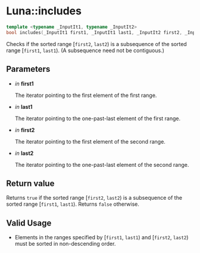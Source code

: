 # Luna::includes

```c++
template <typename _InputIt1, typename _InputIt2>
bool includes(_InputIt1 first1, _InputIt1 last1, _InputIt2 first2, _InputIt2 last2)
```

Checks if the sorted range [`first2`, `last2`) is a subsequence of the sorted range [`first1`, `last1`). (A subsequence need not be contiguous.) 



## Parameters
* *in* **first1**

    The iterator pointing to the first element of the first range. 

* *in* **last1**

    The iterator pointing to the one-past-last element of the first range. 

* *in* **first2**

    The iterator pointing to the first element of the second range. 

* *in* **last2**

    The iterator pointing to the one-past-last element of the second range. 

## Return value
Returns `true` if the sorted range [`first2`, `last2`) is a subsequence of the sorted range [`first1`, `last1`). Returns `false` otherwise. 

## Valid Usage
* Elements in the ranges specified by [`first1`, `last1`) and [`first2`, `last2`) must be sorted in non-descending order. 

